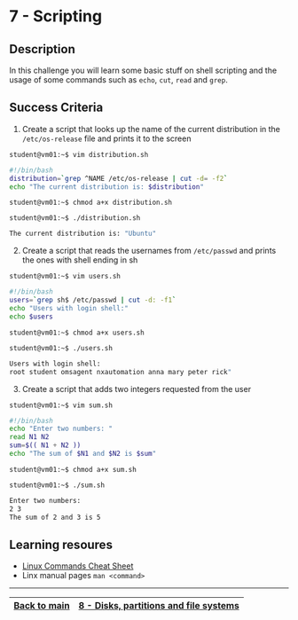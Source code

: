 # 7 - Scripting

## Description

In this challenge you will learn some basic stuff on shell scripting and the usage of some commands such as `echo`, `cut`, `read` and `grep`.

## Success Criteria

1. Create a script that looks up the name of the current distribution in the `/etc/os-release` file and prints it to the screen

`student@vm01:~$ vim distribution.sh`

```bash
#!/bin/bash
distribution=`grep ^NAME /etc/os-release | cut -d= -f2`
echo "The current distribution is: $distribution"
```
`student@vm01:~$ chmod a+x distribution.sh`

`student@vm01:~$ ./distribution.sh`

```bash
The current distribution is: "Ubuntu"
```

2. Create a script that reads the usernames from `/etc/passwd` and prints the ones with shell ending in sh

`student@vm01:~$ vim users.sh`

```bash
#!/bin/bash
users=`grep sh$ /etc/passwd | cut -d: -f1`
echo "Users with login shell:"
echo $users
```
`student@vm01:~$ chmod a+x users.sh`

`student@vm01:~$ ./users.sh`

```bash
Users with login shell:
root student omsagent nxautomation anna mary peter rick"
```

3. Create a script that adds two integers requested from the user

`student@vm01:~$ vim sum.sh`

```bash
#!/bin/bash
echo "Enter two numbers: "
read N1 N2
sum=$(( N1 + N2 ))
echo "The sum of $N1 and $N2 is $sum"
```
`student@vm01:~$ chmod a+x sum.sh`

`student@vm01:~$ ./sum.sh`

```bash
Enter two numbers:
2 3
The sum of 2 and 3 is 5
```
  
## Learning resoures

* [Linux Commands Cheat Sheet](../resources/commands.md)
* Linx manual pages `man <command>`

-----------
[Back to main](../README.md)| [8 - Disks, partitions and file systems](../answers/lab-disks.md) |
:----- |:---- |
